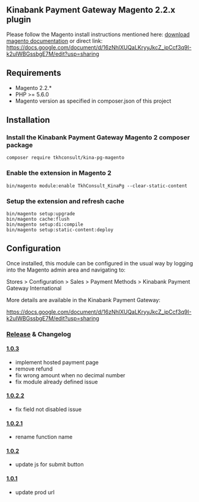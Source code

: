 ## Kinabank Payment Gateway Magento 2.2.x plugin

Please follow the Magento install instructions mentioned here: <a href="https://docs.google.com/document/d/16zNhlXUQaLKryyJkcZ_ipCcf3q9I-k2uIWBGssbgE7M/edit?usp=sharing" target="_new">download magento documentation</a> or direct link: https://docs.google.com/document/d/16zNhlXUQaLKryyJkcZ_ipCcf3q9I-k2uIWBGssbgE7M/edit?usp=sharing

## Requirements

* Magento 2.2.*
* PHP >= 5.6.0
* Magento version as specified in composer.json of this project

## Installation

### Install the Kinabank Payment Gateway Magento 2 composer package

```composer require tkhconsult/kina-pg-magento```

### Enable the extension in Magento 2

```bin/magento module:enable TkhConsult_KinaPg --clear-static-content```

### Setup the extension and refresh cache

```
bin/magento setup:upgrade
bin/magento cache:flush
bin/magento setup:di:compile
bin/magento setup:static-content:deploy
```


## Configuration

Once installed, this module can be configured in the usual way by logging into the Magento admin area and navigating to:

Stores > Configuration > Sales > Payment Methods > Kinabank Payment Gateway International

More details are available in the Kinabank Payment Gateway:

https://docs.google.com/document/d/16zNhlXUQaLKryyJkcZ_ipCcf3q9I-k2uIWBGssbgE7M/edit?usp=sharing



### [Release](../../releases) & Changelog

#### [1.0.3](../../releases/tag/v1.0.3)
- implement hosted payment page
- remove refund
- fix wrong amount when no decimal number
- fix module already defined issue


#### [1.0.2.2](../../releases/tag/v1.0.2.2)
- fix field not disabled issue

#### [1.0.2.1](../../releases/tag/v1.0.2.1)
- rename function name

#### [1.0.2](../../releases/tag/v1.0.2)
- update js for submit button

#### [1.0.1](../../releases/tag/v1.0.1)
- update prod url